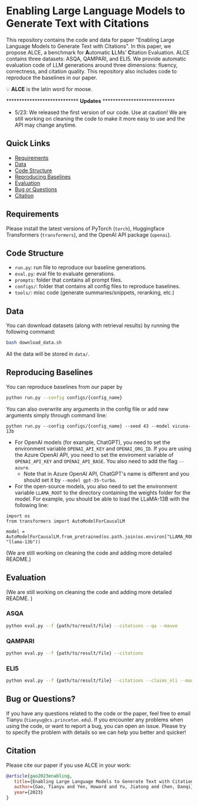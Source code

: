 # Enabling Large Language Models to Generate Text with Citations

This repository contains the code and data for paper "Enabling Large Language Models to Generate Text with Citations". 
In this paper, we propose ALCE, a benchmark for **A**utomatic **L**LMs' **C**itation Evaluation. 
ALCE contains three datasets: ASQA, QAMPARI, and ELI5.
We provide automatic evaluation code of LLM generations around three dimensions: fluency, correctness, and citation quality. 
This repository also includes code to reproduce the baselines in our paper.

:bulb: **ALCE** is the latin word for moose.

**************************** **Updates** ****************************

* 5/23: We released the first version of our code. Use at caution! We are still working on cleaning the code to make it more easy to use and the API may change anytime.


## Quick Links

  - [Requirements](#requirements)
  - [Data](#data)
  - [Code Structure](#code-structure)
  - [Reproducing Baselines](#reproducing-baselines)
  - [Evaluation](#evaluation)
  - [Bug or Questions](#bug-or-questions)
  - [Citation](#citatin)


## Requirements

Please install the latest versions of PyTorch (`torch`), Huggingface Transformers (`transformers`), and the OpenAI API package (`openai`).

## Code Structure

* `run.py`: run file to reproduce our baseline generations.
* `eval.py`: eval file to evaluate generations.
* `prompts`: folder that contains all prompt files.
* `configs/`: folder that contains all config files to reproduce baselines.
* `tools/`: misc code (generate summaries/snippets, reranking, etc.)

## Data

You can download datasets (along with retrieval results) by running the following command:

```bash
bash download_data.sh
```

All the data will be stored in `data/`.


## Reproducing Baselines


You can reproduce baselines from our paper by 

```bash
python run.py --config configs/{config_name}
```

You can also overwrite any arguments in the config file or add new arguments simply through command line:
```
python run.py --config configs/{config_name} --seed 43 --model vicuna-13b
```

* For OpenAI models (for example, ChatGPT), you need to set the environment variable `OPENAI_API_KEY` and `OPENAI_ORG_ID`. If you are using the Azure OpenAI API, you need to set the enviroment variable of `OPENAI_API_KEY` and `OPENAI_API_BASE`. You also need to add the flag `--azure`. 
    * Note that in Azure OpenAI API, ChatGPT's name is different and you should set it by `--model gpt-35-turbo`. 
* For the open-source models, you also need to set the environment variable `LLAMA_ROOT` to the directory containing the weights folder for the model. 
For example, you should be able to load the LLaMA-13B with the following line:
```
import os
from transformers import AutoModelForCausalLM

model = AutoModelForCausalLM.from_pretrained(os.path.join(os.environ["LLAMA_ROOT"], "llama-13b"))
```

(We are still working on cleaning the code and adding more detailed README.)

## Evaluation

(We are still working on cleaning the code and adding more detailed README. )

### ASQA

```bash
python eval.py --f {path/to/result/file} --citations --qa --mauve
```

### QAMPARI

```bash
python eval.py --f {path/to/result/file} --citations
```

### ELI5

```bash
python eval.py --f {path/to/result/file} --citations --claims_nli --mauve
```

## Bug or Questions?

If you have any questions related to the code or the paper, feel free to email Tianyu (`tianyug@cs.princeton.edu`). If you encounter any problems when using the code, or want to report a bug, you can open an issue. Please try to specify the problem with details so we can help you better and quicker!



## Citation

Please cite our paper if you use ALCE in your work:

```bibtex
@article{gao2023enabling,
   title={Enabling Large Language Models to Generate Text with Citations},
   author={Gao, Tianyu and Yen, Howard and Yu, Jiatong and Chen, Danqi},
   year={2023}
}
```